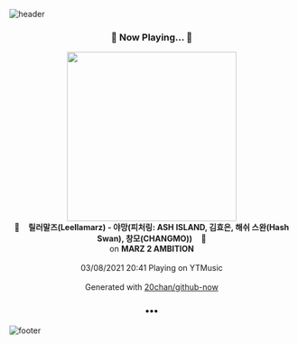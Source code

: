 ![header](https://capsule-render.vercel.app/api?type=wave&height=170&section=header&text=Hi.%20I'm%20SHIFT&fontColor=090707&fontAlignX=45&fontAlignY=65&fontSize=100)

<h3 align="center">🎵 Now Playing... 🎵</h3>
<p align="center">
  <a href="https://music.youtube.com/watch?v=K7o4nYV0ns4">
    <img width="300" src="https://lh3.googleusercontent.com/gkQFVvjJGBrAk2EIgVpzixFW8hM2l-o8-0m-q_as2Hb3J64nXwQ1mc7TF-hRY6iFAcVEPFRxE_F3ppRXyA">
  </a>
  <br>
  🎵&nbsp&nbsp&nbsp <b>릴러말즈(Leellamarz) - 야망(피처링: ASH ISLAND, 김효은, 해쉬 스완(Hash Swan), 창모(CHANGMO))</b> &nbsp&nbsp&nbsp🎵
  <br>
  on <b>MARZ 2 AMBITION</b>
  
  <br />
  <br />
  03/08/2021 20:41 Playing on YTMusic
  <br />
  <br />
  Generated with <a href="https://github.com/20chan/github-now">20chan/github-now</a>
</p>

<h3 align="center">•••</h3>

![footer](https://capsule-render.vercel.app/api?type=wave&height=150&section=footer)
